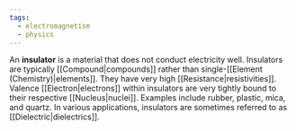 ```yaml
---
tags:
  - electromagnetism
  - physics
---
```

An **insulator** is a material that does not conduct electricity well. Insulators are typically [[Compound|compounds]] rather than single-[[Element (Chemistry)|elements]]. They have very high [[Resistance|resistivities]]. Valence [[Electron|electrons]] within insulators are very tightly bound to their respective [[Nucleus|nuclei]]. Examples include rubber, plastic, mica, and quartz. In various applications, insulators are sometimes referred to as [[Dielectric|dielectrics]]. 